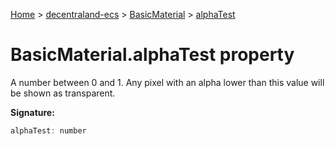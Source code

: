 [Home](./index) &gt; [decentraland-ecs](./decentraland-ecs.md) &gt; [BasicMaterial](./decentraland-ecs.basicmaterial.md) &gt; [alphaTest](./decentraland-ecs.basicmaterial.alphatest.md)

# BasicMaterial.alphaTest property

A number between 0 and 1. Any pixel with an alpha lower than this value will be shown as transparent.

**Signature:**
```javascript
alphaTest: number
```
